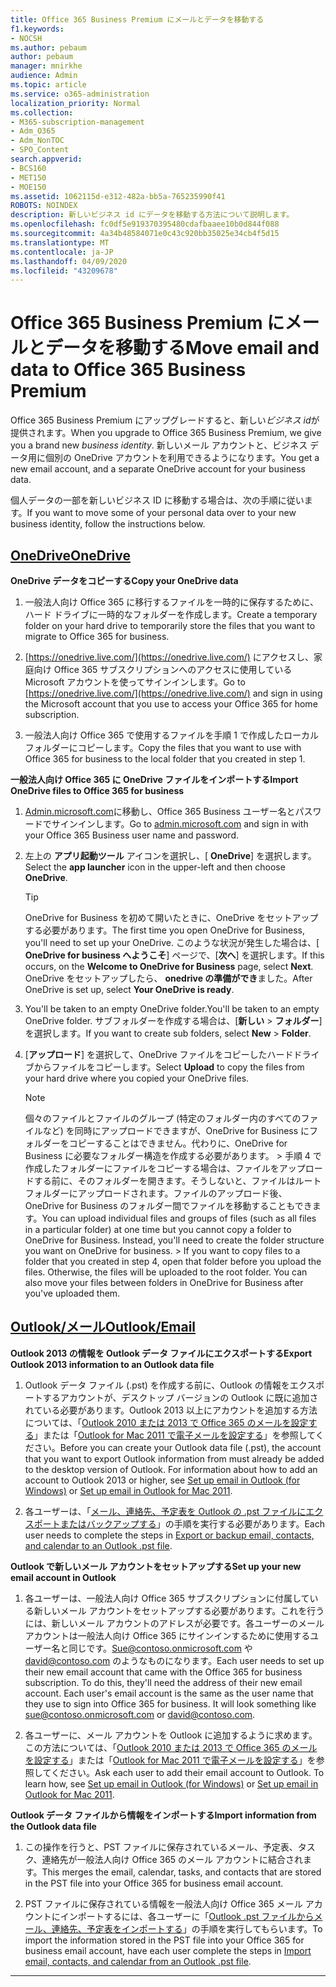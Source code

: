 ```yaml
---
title: Office 365 Business Premium にメールとデータを移動する
f1.keywords:
- NOCSH
ms.author: pebaum
author: pebaum
manager: mnirkhe
audience: Admin
ms.topic: article
ms.service: o365-administration
localization_priority: Normal
ms.collection:
- M365-subscription-management
- Adm_O365
- Adm_NonTOC
- SPO_Content
search.appverid:
- BCS160
- MET150
- MOE150
ms.assetid: 1062115d-e312-482a-bb5a-765235990f41
ROBOTS: NOINDEX
description: 新しいビジネス id にデータを移動する方法について説明します。
ms.openlocfilehash: fc0df5e919370395480cdafbaaee10b0d844f088
ms.sourcegitcommit: 4a34b48584071e0c43c920bb35025e34cb4f5d15
ms.translationtype: MT
ms.contentlocale: ja-JP
ms.lasthandoff: 04/09/2020
ms.locfileid: "43209678"
---
```

# <a name="move-email-and-data-to-office-365-business-premium"></a><span data-ttu-id="060c6-103">Office 365 Business Premium にメールとデータを移動する</span><span class="sxs-lookup"><span data-stu-id="060c6-103">Move email and data to Office 365 Business Premium</span></span>

<span data-ttu-id="060c6-104">Office 365 Business Premium にアップグレードすると、新しい*ビジネス id*が提供されます。</span><span class="sxs-lookup"><span data-stu-id="060c6-104">When you upgrade to Office 365 Business Premium, we give you a brand new  *business identity*.</span></span> <span data-ttu-id="060c6-105">新しいメール アカウントと、ビジネス データ用に個別の OneDrive アカウントを利用できるようになります。</span><span class="sxs-lookup"><span data-stu-id="060c6-105">You get a new email account, and a separate OneDrive account for your business data.</span></span> 
  
<span data-ttu-id="060c6-106">個人データの一部を新しいビジネス ID に移動する場合は、次の手順に従います。</span><span class="sxs-lookup"><span data-stu-id="060c6-106">If you want to move some of your personal data over to your new business identity, follow the instructions below.</span></span>
  
## <a name="onedrive"></a>[<span data-ttu-id="060c6-107">OneDrive</span><span class="sxs-lookup"><span data-stu-id="060c6-107">OneDrive</span></span>](#tab/OneDrive)
  
 <span data-ttu-id="060c6-108">**OneDrive データをコピーする**</span><span class="sxs-lookup"><span data-stu-id="060c6-108">**Copy your OneDrive data**</span></span>
1. <span data-ttu-id="060c6-109">一般法人向け Office 365 に移行するファイルを一時的に保存するために、ハード ドライブに一時的なフォルダーを作成します。</span><span class="sxs-lookup"><span data-stu-id="060c6-109">Create a temporary folder on your hard drive to temporarily store the files that you want to migrate to Office 365 for business.</span></span>
    
2. <span data-ttu-id="060c6-110">[https://onedrive.live.com/](https://onedrive.live.com/) にアクセスし、家庭向け Office 365 サブスクリプションへのアクセスに使用している Microsoft アカウントを使ってサインインします。</span><span class="sxs-lookup"><span data-stu-id="060c6-110">Go to [https://onedrive.live.com/](https://onedrive.live.com/) and sign in using the Microsoft account that you use to access your Office 365 for home subscription.</span></span> 
    
3. <span data-ttu-id="060c6-111">一般法人向け Office 365 で使用するファイルを手順 1 で作成したローカル フォルダーにコピーします。</span><span class="sxs-lookup"><span data-stu-id="060c6-111">Copy the files that you want to use with Office 365 for business to the local folder that you created in step 1.</span></span>
    
 <span data-ttu-id="060c6-112">**一般法人向け Office 365 に OneDrive ファイルをインポートする**</span><span class="sxs-lookup"><span data-stu-id="060c6-112">**Import OneDrive files to Office 365 for business**</span></span>
1. <span data-ttu-id="060c6-113">[Admin.microsoft.com](https://go.microsoft.com/fwlink/?LinkId=816877)に移動し、Office 365 Business ユーザー名とパスワードでサインインします。</span><span class="sxs-lookup"><span data-stu-id="060c6-113">Go to [admin.microsoft.com](https://go.microsoft.com/fwlink/?LinkId=816877) and sign in with your Office 365 Business user name and password.</span></span> 
    
2. <span data-ttu-id="060c6-114">左上の **アプリ起動ツール** アイコンを選択し、[ **OneDrive**] を選択します。</span><span class="sxs-lookup"><span data-stu-id="060c6-114">Select the **app launcher** icon in the upper-left and then choose **OneDrive**.</span></span>
  
    > [!TIP]
    > <span data-ttu-id="060c6-115">OneDrive for Business を初めて開いたときに、OneDrive をセットアップする必要があります。</span><span class="sxs-lookup"><span data-stu-id="060c6-115">The first time you open OneDrive for Business, you'll need to set up your OneDrive.</span></span> <span data-ttu-id="060c6-116">このような状況が発生した場合は、[ **OneDrive for business へようこそ**] ページで、[**次へ**] を選択します。</span><span class="sxs-lookup"><span data-stu-id="060c6-116">If this occurs, on the **Welcome to OneDrive for Business** page, select **Next**.</span></span> <span data-ttu-id="060c6-117">OneDrive をセットアップしたら、 **onedrive の準備ができ**ました。</span><span class="sxs-lookup"><span data-stu-id="060c6-117">After OneDrive is set up, select **Your OneDrive is ready**.</span></span> 
  
3. <span data-ttu-id="060c6-118">You'll be taken to an empty OneDrive folder.</span><span class="sxs-lookup"><span data-stu-id="060c6-118">You'll be taken to an empty OneDrive folder.</span></span> <span data-ttu-id="060c6-119">サブフォルダーを作成する場合は、[**新しい** \> **フォルダー**] を選択します。</span><span class="sxs-lookup"><span data-stu-id="060c6-119">If you want to create sub folders, select **New** \> **Folder**.</span></span>

4. <span data-ttu-id="060c6-120">[**アップロード**] を選択して、OneDrive ファイルをコピーしたハードドライブからファイルをコピーします。</span><span class="sxs-lookup"><span data-stu-id="060c6-120">Select **Upload** to copy the files from your hard drive where you copied your OneDrive files.</span></span> 
  
    > [!NOTE]
    >  <span data-ttu-id="060c6-p104">個々のファイルとファイルのグループ (特定のフォルダー内のすべてのファイルなど) を同時にアップロードできますが、OneDrive for Business にフォルダーをコピーすることはできません。代わりに、OneDrive for Business に必要なフォルダー構造を作成する必要があります。 >  手順 4 で作成したフォルダーにファイルをコピーする場合は、ファイルをアップロードする前に、そのフォルダーを開きます。そうしないと、ファイルはルート フォルダーにアップロードされます。ファイルのアップロード後、OneDrive for Business のフォルダー間でファイルを移動することもできます。</span><span class="sxs-lookup"><span data-stu-id="060c6-p104">You can upload individual files and groups of files (such as all files in a particular folder) at one time but you cannot copy a folder to OneDrive for Business. Instead, you'll need to create the folder structure you want on OneDrive for business. >  If you want to copy files to a folder that you created in step 4, open that folder before you upload the files. Otherwise, the files will be uploaded to the root folder. You can also move your files between folders in OneDrive for Business after you've uploaded them.</span></span> 
  
## <a name="outlookemail"></a>[<span data-ttu-id="060c6-126">Outlook/メール</span><span class="sxs-lookup"><span data-stu-id="060c6-126">Outlook/Email</span></span>](#tab/Outlook)
  
 <span data-ttu-id="060c6-127">**Outlook 2013 の情報を Outlook データ ファイルにエクスポートする**</span><span class="sxs-lookup"><span data-stu-id="060c6-127">**Export Outlook 2013 information to an Outlook data file**</span></span>
1. <span data-ttu-id="060c6-p105">Outlook データ ファイル (.pst) を作成する前に、Outlook の情報をエクスポートするアカウントが、デスクトップ バージョンの Outlook に既に追加されている必要があります。Outlook 2013 以上にアカウントを追加する方法については、「[Outlook 2010 または 2013 で Office 365 のメールを設定する](https://support.office.com/article/6e27792a-9267-4aa4-8bb6-c84ef146101b.aspx)」または「[Outlook for Mac 2011 で電子メールを設定する](https://support.office.com/article/d7b404a0-6e18-4d95-bed8-2de7661563ca.aspx)」を参照してください。</span><span class="sxs-lookup"><span data-stu-id="060c6-p105">Before you can create your Outlook data file (.pst), the account that you want to export Outlook information from must already be added to the desktop version of Outlook. For information about how to add an account to Outlook 2013 or higher, see [Set up email in Outlook (for Windows)](https://support.office.com/article/6e27792a-9267-4aa4-8bb6-c84ef146101b.aspx) or [Set up email in Outlook for Mac 2011](https://support.office.com/article/d7b404a0-6e18-4d95-bed8-2de7661563ca.aspx).</span></span>
    
2. <span data-ttu-id="060c6-130">各ユーザーは、「[メール、連絡先、予定表を Outlook の .pst ファイルにエクスポートまたはバックアップする](https://support.office.com/article/14252b52-3075-4e9b-be4e-ff9ef1068f91.aspx)」の手順を実行する必要があります。</span><span class="sxs-lookup"><span data-stu-id="060c6-130">Each user needs to complete the steps in [Export or backup email, contacts, and calendar to an Outlook .pst file](https://support.office.com/article/14252b52-3075-4e9b-be4e-ff9ef1068f91.aspx).</span></span>
    
 <span data-ttu-id="060c6-131">**Outlook で新しいメール アカウントをセットアップする**</span><span class="sxs-lookup"><span data-stu-id="060c6-131">**Set up your new email account in Outlook**</span></span>
1. <span data-ttu-id="060c6-p106">各ユーザーは、一般法人向け Office 365 サブスクリプションに付属している新しいメール アカウントをセットアップする必要があります。これを行うには、新しいメール アカウントのアドレスが必要です。各ユーザーのメール アカウントは一般法人向け Office 365 にサインインするために使用するユーザー名と同じです。Sue@contoso.onmicrosoft.com や david@contoso.com のようなものになります。</span><span class="sxs-lookup"><span data-stu-id="060c6-p106">Each user needs to set up their new email account that came with the Office 365 for business subscription. To do this, they'll need the address of their new email account. Each user's email account is the same as the user name that they use to sign into Office 365 for business. It will look something like sue@contoso.onmicrosoft.com or david@contoso.com.</span></span>
    
2. <span data-ttu-id="060c6-p107">各ユーザーに、メール アカウントを Outlook に追加するように求めます。この方法については、「[Outlook 2010 または 2013 で Office 365 のメールを設定する](https://support.office.com/article/6e27792a-9267-4aa4-8bb6-c84ef146101b.aspx)」または「[Outlook for Mac 2011 で電子メールを設定する](https://support.office.com/article/d7b404a0-6e18-4d95-bed8-2de7661563ca.aspx)」を参照してください。</span><span class="sxs-lookup"><span data-stu-id="060c6-p107">Ask each user to add their email account to Outlook. To learn how, see [Set up email in Outlook (for Windows)](https://support.office.com/article/6e27792a-9267-4aa4-8bb6-c84ef146101b.aspx) or [Set up email in Outlook for Mac 2011](https://support.office.com/article/d7b404a0-6e18-4d95-bed8-2de7661563ca.aspx).</span></span>
    
 <span data-ttu-id="060c6-138">**Outlook データ ファイルから情報をインポートする**</span><span class="sxs-lookup"><span data-stu-id="060c6-138">**Import information from the Outlook data file**</span></span>
1. <span data-ttu-id="060c6-139">この操作を行うと、PST ファイルに保存されているメール、予定表、タスク、連絡先が一般法人向け Office 365 のメール アカウントに結合されます。</span><span class="sxs-lookup"><span data-stu-id="060c6-139">This merges the email, calendar, tasks, and contacts that are stored in the PST file into your Office 365 for business email account.</span></span>
    
2. <span data-ttu-id="060c6-140">PST ファイルに保存されている情報を一般法人向け Office 365 メール アカウントにインポートするには、各ユーザーに「[Outlook .pst ファイルからメール、連絡先、予定表をインポートする](https://support.office.com/article/431a8e9a-f99f-4d5f-ae48-ded54b3440ac.aspx)」の手順を実行してもらいます。</span><span class="sxs-lookup"><span data-stu-id="060c6-140">To import the information stored in the PST file into your Office 365 for business email account, have each user complete the steps in [Import email, contacts, and calendar from an Outlook .pst file](https://support.office.com/article/431a8e9a-f99f-4d5f-ae48-ded54b3440ac.aspx).</span></span>
    
---

